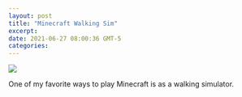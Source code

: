 ```yaml
---
layout: post
title: "Minecraft Walking Sim"
excerpt: 
date: 2021-06-27 08:00:36 GMT-5
categories: 
---
```


![]({{site.url}}/assets/2021/06/2021-06-27_10.06.41.png)

One of my favorite ways to play Minecraft is as a walking simulator. 
